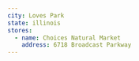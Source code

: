 ```yaml
---
city: Loves Park
state: illinois
stores:
  - name: Choices Natural Market
    address: 6718 Broadcast Parkway
---
```

